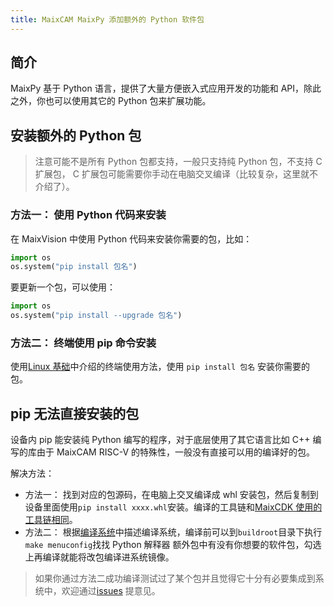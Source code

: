 ```yaml
---
title: MaixCAM MaixPy 添加额外的 Python 软件包
---
```


## 简介

MaixPy 基于 Python 语言，提供了大量方便嵌入式应用开发的功能和 API，除此之外，你也可以使用其它的 Python 包来扩展功能。



## 安装额外的 Python 包

> 注意可能不是所有 Python 包都支持，一般只支持纯 Python 包，不支持 C 扩展包， C 扩展包可能需要你手动在电脑交叉编译（比较复杂，这里就不介绍了）。

### 方法一： 使用 Python 代码来安装

在 MaixVision 中使用 Python 代码来安装你需要的包，比如：

```python
import os
os.system("pip install 包名")
```

要更新一个包，可以使用：

```python
import os
os.system("pip install --upgrade 包名")
```



### 方法二： 终端使用 pip 命令安装

使用[Linux 基础](./linux_basic.md)中介绍的终端使用方法，使用 `pip install 包名` 安装你需要的包。



## pip 无法直接安装的包

设备内 pip 能安装纯 Python 编写的程序，对于底层使用了其它语言比如 C++ 编写的库由于 MaixCAM RISC-V 的特殊性，一般没有直接可以用的编译好的包。

解决方法：
* 方法一： 找到对应的包源码，在电脑上交叉编译成 whl 安装包，然后复制到设备里面使用`pip install xxxx.whl`安装。编译的工具链和[MaixCDK 使用的工具链相同](https://github.com/sipeed/MaixCDK/blob/main/platforms/maixcam.yaml)。
* 方法二： 根据[编译系统](../pro/compile_os.md)中描述编译系统，编译前可以到`buildroot`目录下执行`make menuconfig`找找 Python 解释器 额外包中有没有你想要的软件包，勾选上再编译就能将改包编译进系统镜像。
> 如果你通过方法二成功编译测试过了某个包并且觉得它十分有必要集成到系统中，欢迎通过[issues](https://github.com/sipeed/maixpy/issues) 提意见。



